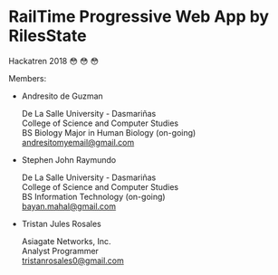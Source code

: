 # RailTime Progressive Web App by RilesState
Hackatren 2018 :flushed: :flushed: :flushed:

Members:

* Andresito de Guzman

    De La Salle University - Dasmariñas\
    College of Science and Computer Studies\
    BS Biology Major in Human Biology (on-going)\
    andresitomyemail@gmail.com

* Stephen John Raymundo

    De La Salle University - Dasmariñas\
    College of Science and Computer Studies\
    BS Information Technology (on-going)\
    bayan.mahal@gmail.com

* Tristan Jules Rosales

    Asiagate Networks, Inc.\
    Analyst Programmer\
    tristanrosales0@gmail.com

